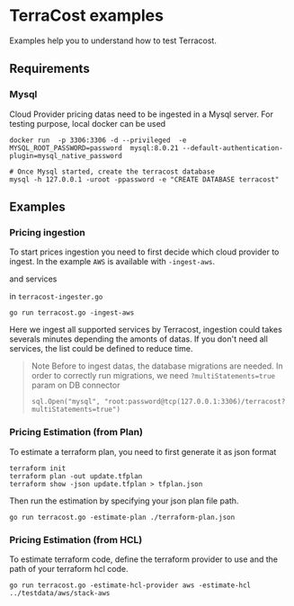 # TerraCost examples

Examples help you to understand how to test Terracost.

## Requirements

### Mysql

Cloud Provider pricing datas need to be ingested in a Mysql server. For testing purpose, local docker can be used

```
docker run  -p 3306:3306 -d --privileged  -e MYSQL_ROOT_PASSWORD=password  mysql:8.0.21 --default-authentication-plugin=mysql_native_password

# Once Mysql started, create the terracost database
mysql -h 127.0.0.1 -uroot -ppassword -e "CREATE DATABASE terracost"
```

## Examples

### Pricing ingestion

To start prices ingestion you need to first decide which cloud provider to ingest. In the example `AWS` is available with `-ingest-aws`.

 and services

 in `terracost-ingester.go`

```
go run terracost.go -ingest-aws
```

Here we ingest all supported services by Terracost, ingestion could takes severals minutes depending the amonts of datas.
If you don't need all services, the list could be defined to reduce time.

> Note
> Before to ingest datas, the database migrations are needed. In order to correctly run migrations, we need `?multiStatements=true` param on DB connector
> ```
> sql.Open("mysql", "root:password@tcp(127.0.0.1:3306)/terracost?multiStatements=true")
> ```

### Pricing Estimation (from Plan)

To estimate a terraform plan, you need to first generate it as json format

```
terraform init
terraform plan -out update.tfplan
terraform show -json update.tfplan > tfplan.json
```

Then run the estimation by specifying your json plan file path.

```
go run terracost.go -estimate-plan ./terraform-plan.json
```

### Pricing Estimation (from HCL)

To estimate terraform code, define the terraform provider to use and the path of your terraform hcl code.
```
go run terracost.go -estimate-hcl-provider aws -estimate-hcl ../testdata/aws/stack-aws
```
